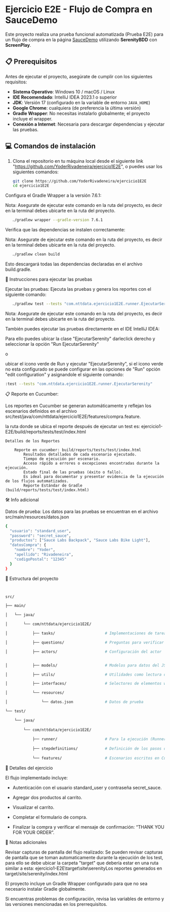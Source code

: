 # Ejercicio E2E - Flujo de Compra en SauceDemo

Este proyecto realiza una prueba funcional automatizada (Prueba E2E) para un flujo de compra en la página [SauceDemo](https://www.saucedemo.com/) utilizando **SerenityBDD** con **ScreenPlay**.

## 📋 Prerequisitos

Antes de ejecutar el proyecto, asegúrate de cumplir con los siguientes requisitos:

- **Sistema Operativo**: Windows 10 / macOS / Linux
- **IDE Recomendado**: IntelliJ IDEA 2023.1 o superior
- **JDK**: Versión 17 (configurado en la variable de entorno `JAVA_HOME`)
- **Google Chrome**: cualquiera (de preferencia la última versión)
- **Gradle Wrapper**: No necesitas instalarlo globalmente; el proyecto incluye el wrapper.
- **Conexión a Internet**: Necesaria para descargar dependencias y ejecutar las pruebas.

## 💻 Comandos de instalación

1. Clona el repositorio en tu máquina local desde el siguiente link "https://github.com/YoderRivadeneira/ejercicio1E2E", o puedes usar los siguientes comandos:
   ```bash
   git clone https://github.com/YoderRivadeneira/ejercicio1E2E
   cd ejercicio1E2E
   ```
   
Configura el Gradle Wrapper a la versión 7.6.1:

Nota: Asegurate de ejecutar este comando en la ruta del proyecto, es decir en la terminal debes ubicarte en la ruta del proyecto.
```bash
   ./gradlew wrapper --gradle-version 7.6.1
```



Verifica que las dependencias se instalen correctamente:

Nota: Asegurate de ejecutar este comando en la ruta del proyecto, es decir en la terminal debes ubicarte en la ruta del proyecto.

```bash
   ./gradlew clean build
```
Esto descargará todas las dependencias declaradas en el archivo build.gradle.



🚀 Instrucciones para ejecutar las pruebas

Ejecutar las pruebas: Ejecuta las pruebas y genera los reportes con el siguiente comando:

```bash
   ./gradlew test --tests "com.nttdata.ejercicio1E2E.runner.EjecutarSerenity" --info
```
Nota: Asegurate de ejecutar este comando en la ruta del proyecto, es decir en la terminal debes ubicarte en la ruta del proyecto.



También puedes ejecutar las pruebas directamente en el IDE IntelliJ IDEA:

Para ello puedes ubicar la clase "EjecutarSerenity" darleclick derecho y seleccionar la opción "Run EjecutarSerenity" 

o 

ubicar el icono verde de Run y ejecutar "EjecutarSerenity", si el icono verde no esta configurado se puede configurar en las opciones de "Run" opción "edit configuration" y asignandole el siguiente comando: 

```bash
:test --tests "com.nttdata.ejercicio1E2E.runner.EjecutarSerenity"
```

📋 Reporte en Cucumber: 

Los reportes en Cucumber se generan automáticamente y reflejan los escenarios definidos en el archivo src/test/java/com/nttdata/ejercicio1E2E/features/compra.feature.

la ruta donde se ubica el reporte después de ejecutar un test es: ejercicio1-E2E/build/reports/tests/test/index.html

    Detalles de los Reportes

        Reporte en cucumber: build/reports/tests/test/index.html
            Resultados detallados de cada escenario ejecutado.
            Tiempo de ejecución por escenario.
            Acceso rápido a errores o excepciones encontradas durante la ejecución.
            Estado final de las pruebas (éxito o fallo).
            Es ideal para documentar y presentar evidencia de la ejecución de los flujos automatizados.
            Reporte Estándar de Gradle (build/reports/tests/test/index.html)

🛠 Info adicional

Datos de prueba: Los datos para las pruebas se encuentran en el archivo src/main/resources/datos.json


```bash
{
  "usuario": "standard_user",
  "password": "secret_sauce",
  "productos": ["Sauce Labs Backpack", "Sauce Labs Bike Light"],
  "datosCompra": {
    "nombre": "Yoder",
    "apellido": "Rivadeneira",
    "codigoPostal": "12345"
  }
}
```



📂 Estructura del proyecto

```bash


src/

├── main/

│   └── java/

│       └── com/nttdata/ejercicio1E2E/

│           ├── tasks/                      # Implementaciones de tareas en ScreenPlay

│           ├── questions/                  # Preguntas para verificar estados

│           ├── actors/                     # Configuración del actor


│           ├── models/                     # Modelos para datos del JSON

│           ├── utils/                      # Utilidades como lectura de JSON y WebDriver

│           ├── interfaces/                 # Selectores de elementos web

│           └── resources/

│               └── datos.json              # Datos de prueba

└── test/

    └── java/
    
        └── com/nttdata/ejercicio1E2E/
        
            ├── runner/                     # Para la ejecución (Runner)
            
            ├── stepdefinitions/            # Definición de los pasos de los escenarios
            
            └── features/                   # Escenarios escritos en Cucumber

```
            
📝 Detalles del ejercicio


El flujo implementado incluye:

   - Autenticación con el usuario standard_user y contraseña secret_sauce.

   - Agregar dos productos al carrito.

   - Visualizar el carrito.

   - Completar el formulario de compra.

   - Finalizar la compra y verificar el mensaje de confirmación: “THANK YOU FOR YOUR ORDER”.


📑 Notas adicionales

Revisar capturas de pantalla del flujo realizado: Se pueden revisar capturas de pantalla que se toman automaticamente durante la ejecución de los test, para ello se debe ubicar la carpeta "target" que debería estar en una ruta similar a esta: ejercicio1-E2E\target\site\serenityLos reportes generados en target/site/serenity/index.html

El proyecto incluye un Gradle Wrapper configurado para que no sea necesario instalar Gradle globalmente.

Si encuentras problemas de configuración, revisa las variables de entorno y las versiones mencionadas en los prerrequisitos.
